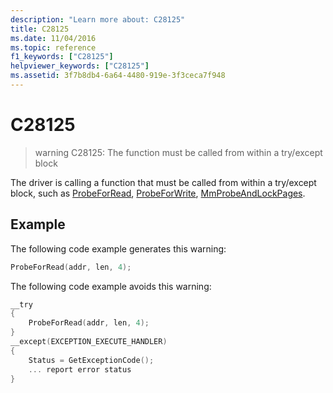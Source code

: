 ```yaml
---
description: "Learn more about: C28125"
title: C28125
ms.date: 11/04/2016
ms.topic: reference
f1_keywords: ["C28125"]
helpviewer_keywords: ["C28125"]
ms.assetid: 3f7b8db4-6a64-4480-919e-3f3ceca7f948
---
```

# C28125

> warning C28125: The function must be called from within a try/except block

The driver is calling a function that must be called from within a try/except block, such as [ProbeForRead](/windows-hardware/drivers/ddi/content/wdm/nf-wdm-probeforread), [ProbeForWrite](/windows-hardware/drivers/ddi/content/wdm/nf-wdm-probeforwrite), [MmProbeAndLockPages](/windows-hardware/drivers/ddi/content/wdm/nf-wdm-mmprobeandlockpages).

## Example

The following code example generates this warning:

```cpp
ProbeForRead(addr, len, 4);
```

The following code example avoids this warning:

```cpp
__try
{
    ProbeForRead(addr, len, 4);
}
__except(EXCEPTION_EXECUTE_HANDLER)
{
    Status = GetExceptionCode();
    ... report error status
}
```
